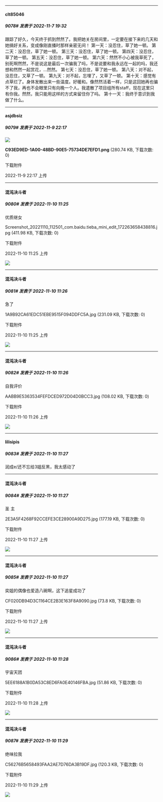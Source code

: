 

*****

####  clt85046  
##### 9078#       发表于 2022-11-7 19:32

跟踪了好久，今天终于抓到然然了。我把她关在房间里，一定要在接下来的几天和她搞好关系，变成像刚直播时那样亲密无间！
第一天：没忍住，草了她一顿。
第二天：没忍住，草了她一顿。
第三天：没忍住，草了她一顿。
第四天：没忍住，草了她一顿。
第五天：没忍住，草了她一顿。
第六天：然然不小心被我草死了，别死啊然然，不是说这是最后一次骗我了吗，不是说要和我永远在一起的吗，我还想和然然一起赏花，…然然。
第七天：没忍住，草了她一顿。
第八天：对不起，没忍住，又草了一顿。
第九天：对不起，忘埋了，又草了一顿。
第十天：感觉有点草烂了。身体发散出来一些温度。好暖和。像然然活着一样，只是这回她再也骗不了我，再也不会眼里只有向晚一个人。我遣散了项目组所有staff，现在这里只有你我。然然，我只能用这样的方式来留住你了吗。
第十一天：我终于意识到我做了什么。



*****

####  asjdbsiz  
##### 9079#       发表于 2022-11-9 22:17

<img src="https://img.saraba1st.com/forum/202211/09/221730yymd0wamw9xmysw2.png" referrerpolicy="no-referrer">

<strong>C93ED9ED-1A00-48BD-90E5-75734DE7EFD1.png</strong> (280.74 KB, 下载次数: 0)

下载附件

2022-11-9 22:17 上传



*****

####  混沌决斗者  
##### 9080#       发表于 2022-11-10 11:25

优质继女

Screenshot_20221110_112501_com.baidu.tieba_mini_edit_172263658438816.jpg
(411.98 KB, 下载次数: 0)

下载附件

2022-11-10 11:25 上传

<img src="https://img.saraba1st.com/forum/202211/10/112536wffycw0cck0w5550.jpg" referrerpolicy="no-referrer">

*****

####  混沌决斗者  
##### 9081#       发表于 2022-11-10 11:26

急了

1A9B92CA61EDC51EBE9515F094DDFC5A.jpg
(231.09 KB, 下载次数: 0)

下载附件

2022-11-10 11:25 上传

<img src="https://img.saraba1st.com/forum/202211/10/112558ilflf7l2g2po655l.jpg" referrerpolicy="no-referrer">

*****

####  混沌决斗者  
##### 9082#       发表于 2022-11-10 11:26

自我评价

AABB9E5363534FEFDCED972D04D0BCC3.jpg
(108.02 KB, 下载次数: 0)

下载附件

2022-11-10 11:26 上传

<img src="https://img.saraba1st.com/forum/202211/10/112613j7dd72b00d22c07s.jpg" referrerpolicy="no-referrer">

*****

####  lilisipis  
##### 9083#       发表于 2022-11-10 11:27

润成e/还不忘给3姐反黑，我太感动了

*****

####  混沌决斗者  
##### 9084#       发表于 2022-11-10 11:27

圣 主

2E3A5F4268F92CCEFE3CE28900A9D275.jpg
(177.19 KB, 下载次数: 0)

下载附件

2022-11-10 11:27 上传

<img src="https://img.saraba1st.com/forum/202211/10/112716rbiy6t6utcjvbhz7.jpg" referrerpolicy="no-referrer">

*****

####  混沌决斗者  
##### 9085#       发表于 2022-11-10 11:27

奕姐的偶像也爱造八碗啊，这下追星成功了

CF020DB94D3C1164CE2B3E163F8A9090.jpg
(73.8 KB, 下载次数: 0)

下载附件

2022-11-10 11:27 上传

<img src="https://img.saraba1st.com/forum/202211/10/112738bjihpgzq560fo00m.jpg" referrerpolicy="no-referrer">

*****

####  混沌决斗者  
##### 9086#       发表于 2022-11-10 11:28

宇宙天团

5EE6188A1B0DA53C8ED6FA0E40146FBA.jpg
(51.86 KB, 下载次数: 0)

下载附件

2022-11-10 11:28 上传

<img src="https://img.saraba1st.com/forum/202211/10/112824h6288s68yz6es5iq.jpg" referrerpolicy="no-referrer">

*****

####  混沌决斗者  
##### 9087#       发表于 2022-11-10 11:29

绝味拉我

C56276B5658493FAA2AE7D76DA3B19DF.jpg
(120.3 KB, 下载次数: 0)

下载附件

2022-11-10 11:29 上传

<img src="https://img.saraba1st.com/forum/202211/10/112937uh55f0tei45qbc9w.jpg" referrerpolicy="no-referrer">

